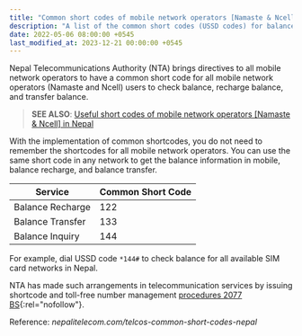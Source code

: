 ```yaml
---
title: "Common short codes of mobile network operators [Namaste & Ncell] in Nepal"
description: "A list of the common short codes (USSD codes) for balance recharge, balance transfer, and balance inquiry of mobile service providers operating in Nepal."
date: 2022-05-06 08:00:00 +0545
last_modified_at: 2023-12-21 00:00:00 +0545
---
```


Nepal Telecommunications Authority (NTA) brings directives to all mobile network operators to have a common short code for all mobile network operators (Namaste and Ncell) users to check balance, recharge balance, and transfer balance.

> **SEE ALSO**: [Useful short codes of mobile network operators [Namaste & Ncell] in Nepal](/useful-short-codes-of-mobile-network-operators-in-nepal/)

With the implementation of common shortcodes, you do not need to remember the shortcodes for all mobile network operators. You can use the same short code in any network to get the balance information in mobile, balance recharge, and balance transfer.

| Service          | Common Short Code |
| ---------------- | ----------------- |
| Balance Recharge | 122               |
| Balance Transfer | 133               |
| Balance Inquiry  | 144               |

For example, dial USSD code `*144#` to check balance for all available SIM card networks in Nepal.

NTA has made such arrangements in telecommunication services by issuing shortcode and toll-free number management [procedures 2077 BS](https://drive.google.com/file/d/1gvzyk_Cd1RAnN1w0V0cVCFLkkw_DIwl4/view){:rel="nofollow"}.

Reference: _nepalitelecom.com/telcos-common-short-codes-nepal_
